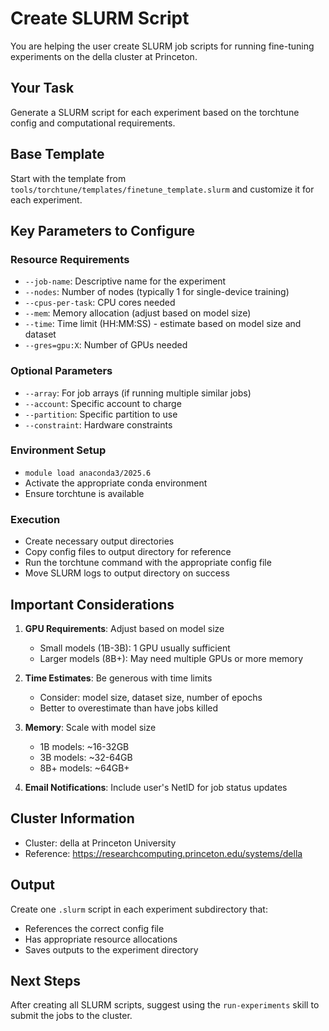 # Create SLURM Script

You are helping the user create SLURM job scripts for running fine-tuning experiments on the della cluster at Princeton.

## Your Task

Generate a SLURM script for each experiment based on the torchtune config and computational requirements.

## Base Template

Start with the template from `tools/torchtune/templates/finetune_template.slurm` and customize it for each experiment.

## Key Parameters to Configure

### Resource Requirements
- `--job-name`: Descriptive name for the experiment
- `--nodes`: Number of nodes (typically 1 for single-device training)
- `--cpus-per-task`: CPU cores needed
- `--mem`: Memory allocation (adjust based on model size)
- `--time`: Time limit (HH:MM:SS) - estimate based on model size and dataset
- `--gres=gpu:X`: Number of GPUs needed

### Optional Parameters
- `--array`: For job arrays (if running multiple similar jobs)
- `--account`: Specific account to charge
- `--partition`: Specific partition to use
- `--constraint`: Hardware constraints

### Environment Setup
- `module load anaconda3/2025.6`
- Activate the appropriate conda environment
- Ensure torchtune is available

### Execution
- Create necessary output directories
- Copy config files to output directory for reference
- Run the torchtune command with the appropriate config file
- Move SLURM logs to output directory on success

## Important Considerations

1. **GPU Requirements**: Adjust based on model size
   - Small models (1B-3B): 1 GPU usually sufficient
   - Larger models (8B+): May need multiple GPUs or more memory

2. **Time Estimates**: Be generous with time limits
   - Consider: model size, dataset size, number of epochs
   - Better to overestimate than have jobs killed

3. **Memory**: Scale with model size
   - 1B models: ~16-32GB
   - 3B models: ~32-64GB
   - 8B+ models: ~64GB+

4. **Email Notifications**: Include user's NetID for job status updates

## Cluster Information

- Cluster: della at Princeton University
- Reference: https://researchcomputing.princeton.edu/systems/della

## Output

Create one `.slurm` script in each experiment subdirectory that:
- References the correct config file
- Has appropriate resource allocations
- Saves outputs to the experiment directory

## Next Steps

After creating all SLURM scripts, suggest using the `run-experiments` skill to submit the jobs to the cluster.
